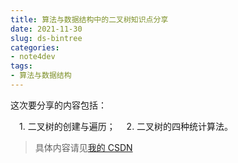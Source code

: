 ```yaml
---
title: 算法与数据结构中的二叉树知识点分享
date: 2021-11-30
slug: ds-bintree
categories:
- note4dev
tags:
- 算法与数据结构
---
```


这次要分享的内容包括：

&emsp;1. 二叉树的创建与遍历；
&emsp;2. 二叉树的四种统计算法。

> 具体内容请见[我的 CSDN](https://blog.csdn.net/LWanTao/article/details/121625661)
